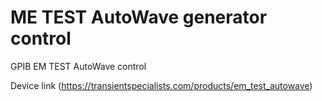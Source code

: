 # ME TEST AutoWave generator control

 GPIB EM TEST AutoWave control 
 
Device link (https://transientspecialists.com/products/em_test_autowave)
